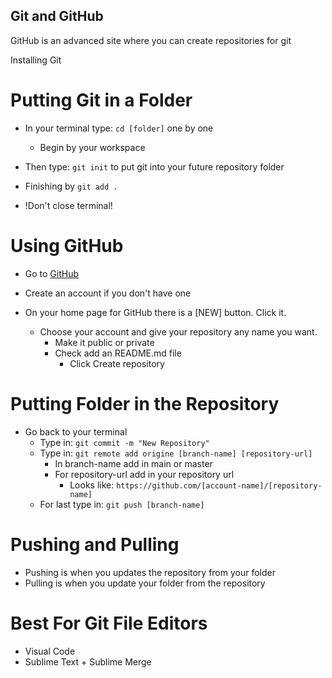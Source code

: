 ## Git and GitHub
GitHub is an advanced site where you can create repositories for git

Installing Git

# Putting Git in a Folder
- In your terminal type: `cd [folder]` one by one
    - Begin by your workspace

- Then type: `git init` to put git into your future repository folder
- Finishing by `git add .`
- !Don't close terminal!

# Using GitHub
- Go to [GitHub](https://github.com/)
- Create an account if you don't have one

- On your home page for GitHub there is a [NEW] button. Click it.
    - Choose your account and give your repository any name you want.
        - Make it public or private
        - Check add an README.md file
            - Click Create repository

# Putting Folder in the Repository
- Go back to your terminal
    - Type in: `git commit -m "New Repository"`
    - Type in: `git remote add origine [branch-name] [repository-url]`
        - In branch-name add in main or master
        - For repository-url add in your repository url
            - Looks like: `https://github.com/[account-name]/[repository-name]`
    - For last type in: `git push [branch-name]`

# Pushing and Pulling
- Pushing is when you updates the repository from your folder
- Pulling is when you update your folder from the repository

# Best For Git File Editors
- Visual Code
- Sublime Text + Sublime Merge